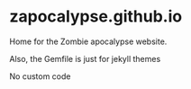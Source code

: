 # zapocalypse.github.io
Home for the Zombie apocalypse website.

Also, the Gemfile is just for jekyll themes

No custom code
